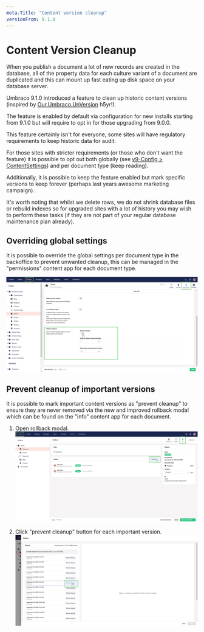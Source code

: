```yaml
---
meta.Title: "Content version cleanup"
versionFrom: 9.1.0
---
```


# Content Version Cleanup

When you publish a document a lot of new records are created in the database, all of the property data
for each culture variant of a document are duplicated and this can mount up fast eating up disk space on 
your database server.

Umbraco 9.1.0 introduced a feature to clean up historic content versions (inspired by [Our.Umbraco.UnVersion](https://our.umbraco.com/packages/website-utilities/unversion/) h5yr!).

The feature is enabled by default via configuration for new installs starting from 9.1.0 but will require to opt in for 
those upgrading from 9.0.0.

This feature certainly isn't for everyone, some sites will have regulatory requirements to keep historic data for audit.

For those sites with stricter requirements (or those who don't want the feature) it is possible to opt out both globally 
(see [v9-Config > ContentSettings](/documentation/Reference/v9-Config/ContentSettings/index.md#contentversioncleanuppolicy)) and per document type (keep reading).

Additionally, it is possible to keep the feature enabled but mark specific versions to keep forever (perhaps last years awesome marketing campaign).

It's worth noting that whilst we delete rows, we do not shrink database files or rebuild indexes so for upgraded sites with a lot
of history you may wish to perform these tasks (if they are not part of your regular database maintenance plan already).

## Overriding global settings

It is possible to override the global settings per document type in the backoffice to prevent unwanted cleanup, this can be managed in the "permissions"
content app for each document type.


![Content Version Cleanup - document type overrides](images/per-doctype-override.png)

## Prevent cleanup of important versions

It is possible to mark important content versions as "prevent cleanup" to ensure they are never removed via the new and improved 
rollback modal which can be found on the "info" content app for each document.

1. Open rollback modal.
![Content Version Cleanup - prevent cleanup part 1](images/prevent-cleanup-part-1.png)

1. Click "prevent cleanup" button for each important version.
![Content Version Cleanup - prevent cleanup part 2](images/prevent-cleanup-part-2.png)